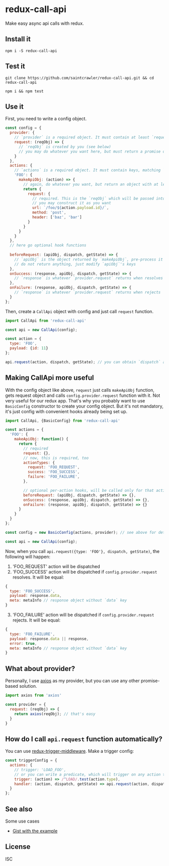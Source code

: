 redux-call-api
==============

Make easy async api calls with redux.

Install it
----------

`npm i -S redux-call-api`

Test it
-------

`git clone https://github.com/saintcrawler/redux-call-api.git && cd redux-call-api`

`npm i && npm test`

Use it
------

First, you need to write a config object.

```javascript
const config = {
  provider: { 
    // `provider` is a required object. It must contain at least `request` function    
    request: (reqObj) => {
      // `reqObj` is created by you (see below)
      // you may do whatever you want here, but must return a promise object
    }
  },
  actions: {
    // `actions` is a required object. It must contain keys, matching `type` prop of redux actions.
    'FOO': {
      makeApiObj: (action) => {
        // again, do whatever you want, but return an object with at least `request` prop.
        return {
          request: {
            // required. This is the `reqObj` which will be passed into `provider.request` function (see above)
            // you may construct it as you want
            url: `/foo/${action.payload.id}/`,
            method: 'post',
            header: ['baz', 'bar']
          }
        }
      }
    }
  },
  // here go optional hook functions
  
  beforeRequest: (apiObj, dispatch, getState) => {
    // `apiObj` is the object returned by `makeApiObj`, pre-process it as you want
    // do not return anything, just modify `apiObj`'s keys
  },
  onSuccess: (response, apiObj, dispatch, getState) => {
    // `response` is whatever `provider.request` returns when resolves
  },
  onFailure: (response, apiObj, dispatch, getState) => {
    // `response` is whatever `provider.request` returns when rejects
  }
};
```

Then, create a `CallApi` object with config and just call `request` function.

```javascript
import CallApi from 'redux-call-api'

const api = new CallApi(config);

const action = {
  type: 'FOO',
  payload: {id: 11}
};

api.request(action, dispatch, getState); // you can obtain `dispatch` and `getState` from redux store
```

Making CallApi more useful
--------------------------

With the config object like above, `request` just calls `makeApiObj` function, gets request object and calls `config.provider.request` function with it. Not very useful for our redux app. That's why you probably want to use `BasicConfig` constructor to create your config object. But it's not mandatory, it's just config with convenient hooks already being set up.

```javascript
import CallApi, {BasicConfig} from 'redux-call-api'

const actions = {
  'FOO': {    
    makeApiObj: function() {
      return {
        // required
        request: {},
        // now, this is required, too
        actionTypes: {
          request: 'FOO_REQUEST',
          success: 'FOO_SUCCESS',
          failure: 'FOO_FAILURE',
        },

        // optional per-action hooks, will be called only for that action
        beforeRequest: (apiObj, dispatch, getState) => {},
        onSuccess: (response, apiObj, dispatch, getState) => {},
        onFailure: (response, apiObj, dispatch, getState) => {}
      }
    }
  }
};

const config = new BasicConfig(actions, provider); // see above for details about `provider`

const api = new CallApi(config);
```

Now, when you call `api.request({type: 'FOO'}, dispatch, getState)`, the following will happen:
  1. 'FOO_REQUEST' action will be dispatched
  2. 'FOO_SUCCESS' action will be dispatched if `config.provider.request` resolves. It will be equal:
  
  ```javascript
  {
    type: 'FOO_SUCCESS',
    payload: response.data,
    meta: metaInfo // response object without `data` key
  }
  ```
  
  3. 'FOO_FAILURE' action will be dispatched if `config.provider.request` rejects. It will be equal:

  ```javascript
  {
    type: 'FOO_FAILURE',
    payload: response.data || response,
    error: true,
    meta: metaInfo // response object without `data` key
  }
  ```

What about provider?
--------------------

Personally, I use [axios](https://github.com/mzabriskie/axios) as my provider, but you can use any other promise-based solution.

```javascript
import axios from 'axios'

const provider = {
  request: (reqObj) => {
    return axios(reqObj); // that's easy
  }
}
```

How do I call `api.request` function automatically?
---------------------------------------------------

You can use [redux-trigger-middleware](https://github.com/saintcrawler/redux-trigger-middleware). Make a trigger config:

```javascript
const triggerConfig = {
  actions: {
    // trigger: 'LOAD_FOO',
    // or you can write a predicate, which will trigger on any action type that begins with 'LOAD'
    trigger: (action) => /^LOAD/.test(action.type),
    handler: (action, dispatch, getState) => api.request(action, dispatch, getState)
  }
};
```

See also
--------

Some use cases
 - [Gist with the example](https://gist.github.com/saintcrawler/53dcb99303dd90daa097b159a6be466f)


License
-------

ISC
